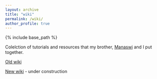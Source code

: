 ```yaml
---
layout: archive
title: "wiki"
permalink: /wiki/
author_profile: true
---
```


{% include base_path %}

Colelction of tutorials and resources that my brother, [Manaswi](https://krishnamanaswid.github.io) and I put together.

[Old wiki](https://sites.google.com/site/wikitmwiki)

[New wiki](https://tejaswid.github.io/wikitm) - under construction
